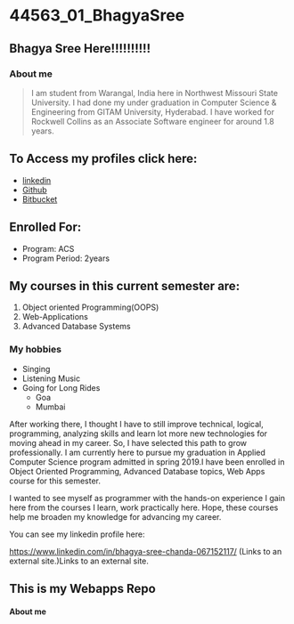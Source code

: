 # 44563_01_BhagyaSree
## Bhagya Sree Here!!!!!!!!!!
### About me
> I am student from Warangal, India here in Northwest Missouri State University. 
> I had done my under graduation in Computer Science & Engineering from GITAM University, Hyderabad. 
> I have worked for Rockwell Collins as an Associate Software engineer for around 1.8 years. 
## To Access my profiles click here:
- [linkedin](https://www.linkedin.com/in/bhagya-sree-chanda-067152117/)
- [Github](https://github.com/bhagyasree2895/)
- [Bitbucket](https://bitbucket.org/Bhagyasree2895/)
## Enrolled For:
- Program: ACS
- Program Period: 2years
## My courses in this current semester are:
1. Object oriented Programming(OOPS)
2. Web-Applications
3. Advanced Database Systems
### My hobbies
- Singing
- Listening Music
- Going for Long Rides
    - Goa
    - Mumbai

After working there, I thought I have to still improve technical, logical, programming, analyzing skills and learn lot more new technologies for moving ahead in my career. So, I have selected this path to grow professionally. I am currently here to pursue my graduation in Applied Computer Science program admitted in spring 2019.I have been enrolled in Object Oriented Programming, Advanced Database topics, Web Apps course for this semester.

I wanted to see myself as programmer with the hands-on experience I gain here from the courses I learn, work practically here. Hope, these courses help me broaden my knowledge  for advancing my career.

You can see my linkedin profile here:

https://www.linkedin.com/in/bhagya-sree-chanda-067152117/ (Links to an external site.)Links to an external site.


## This is my Webapps Repo
#### About me


